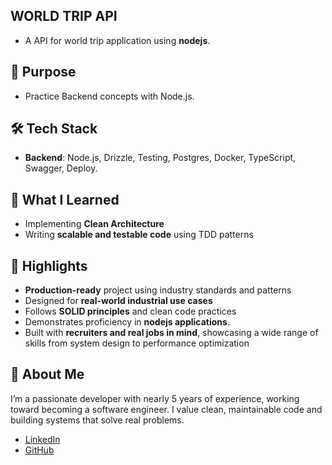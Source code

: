 ## WORLD TRIP API

- A API for world trip application using **nodejs**.

## 🚀 Purpose

- Practice Backend concepts with Node.js.

## 🛠️ Tech Stack

- **Backend**: Node.js, Drizzle, Testing, Postgres, Docker, TypeScript, Swagger, Deploy.

## 🧠 What I Learned

- Implementing **Clean Architecture**
- Writing **scalable and testable code** using TDD patterns

## 📌 Highlights

- **Production-ready** project using industry standards and patterns
- Designed for **real-world industrial use cases**
- Follows **SOLID principles** and clean code practices
- Demonstrates proficiency in **nodejs applications**.
- Built with **recruiters and real jobs in mind**, showcasing a wide range of skills from system design to performance optimization

## 👤 About Me

I’m a passionate developer with nearly 5 years of experience, working toward becoming a software engineer. I value clean, maintainable code and building systems that solve real problems.

- [LinkedIn](https://www.linkedin.com/in/flvsantos15/)
- [GitHub](https://github.com/flvSantos15)

<!-- ## 📎 Live Demo / Screenshots

(Include links or images if available)

## 📂 How to Run -->

